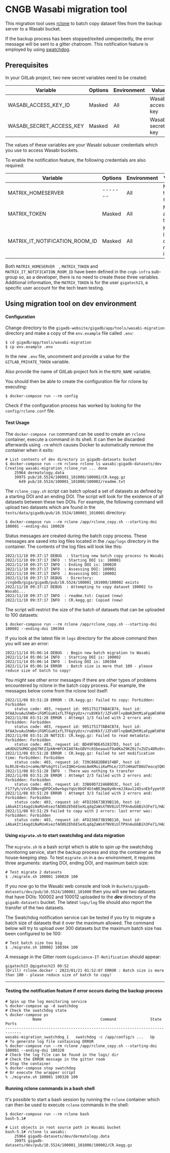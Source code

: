 # CNGB Wasabi migration tool

This migration tool uses [rclone](https://rclone.org) to batch copy dataset 
files from the backup server to a Wasabi bucket.

If the backup process has been stopped/exited unexpectedly, the error message will be sent
to a gitter chatroom. This notification feature is employed by using [swatchdog](https://github.com/ToddAtkins/swatchdog).

## Prerequisites

In your GitLab project, two new secret variables need to be created:

| Variable | Options | Environment | Value |
| -------- | ------- | ----------- | ----- |
| WASABI_ACCESS_KEY_ID | Masked | All | Wasabi access key |
| WASABI_SECRET_ACCESS_KEY | Masked | All | Wasabi secret key |

The values of these variables are your Wasabi subuser credentials which you use 
to access Wasabi buckets.

To enable the notification feature, the following credentials are also required:

| Variable                       | Options | Environment | Value                  |
|--------------------------------|--------|-------------|------------------------|
| MATRIX_HOMESERVER              | ------- | All         | Matrix home server     |
| MATRIX_TOKEN                   | Masked | All         | Matrix api token       |
| MATRIX_IT_NOTIFICATION_ROOM_ID | Masked | All         | Matrix IT chat room id |

Both `MATRIX_HOMESERVER  `, `MATRIX_TOKEN` and `MATRIX_IT_NOTIFICATION_ROOM_ID` have been 
defined in the `cngb-infra` sub-group so, as a developer, there is no need to create
these three variables. Additional information, the `MATRIX_TOKEN` is for the user `gigatech23`,
a specific user account for the tech team testing.

## Using migration tool on dev environment

#### Configuration

Change directory to the `gigadb-website/gigadb/app/tools/wasabi-migration`
directory and make a copy of the `env.example` file called `.env`:
```
$ cd gigadb/app/tools/wasabi-migration
$ cp env.example .env
```

In the new `.env` file, uncomment and provide a value for the 
`GITLAB_PRIVATE_TOKEN` variable.

Also provide the name of GitLab project fork in the `REPO_NAME` variable.

You should then be able to create the configuration file for rclone by 
executing:
```
$ docker-compose run --rm config
```

Check if the configuration process has worked by looking for the
`config/rclone.conf` file.

#### Test Usage

The `docker-compose run` command can be used to create an `rclone` container, 
execute a command in its shell. It can then be discarded afterwards using `-rm` 
which causes Docker to automatically remove the container when it exits:
```
# List contents of dev directory in gigadb-datasets bucket
$ docker-compose run --rm rclone rclone ls wasabi:gigadb-datasets/dev
Creating wasabi-migration_rclone_run ... done
    25964 dermatology.data
    39975 pub/10.5524/100001_101000/100002/CR.kegg.gz
      649 pub/10.5524/100001_101000/100002/readme.txt
```

The `rclone_copy.sh` script can batch upload a set of datasets as defined by a 
starting DOI and an ending DOI. The script will look for the existence of all 
datasets between these two DOIs. For example, the following command will upload 
two datasets which are found in the `tests/data/gigadb/pub/10.5524/100001_1010001`
directory:
```
$ docker-compose run --rm rclone /app/rclone_copy.sh --starting-doi 100001 --ending-doi 100020
```

Status messages are created during the batch copy process. These messages are
saved into log files located in the `/app/logs` directory in the container. The
contents of the log files will look like this:
```
2022/11/10 09:37:17 DEBUG  : Starting new batch copy process to Wasabi
2022/11/10 09:37:17 INFO  : Starting DOI is: 100001
2022/11/10 09:37:17 INFO  : Ending DOI is: 100020
2022/11/10 09:37:17 INFO  : Assessing DOI: 100001
2022/11/10 09:37:17 INFO  : Assessing DOI: 100002
2022/11/10 09:37:17 DEBUG  : Directory: /cngbdb/giga/gigadb/pub/10.5524/100001_101000/100002 exists
2022/11/10 09:37:17 DEBUG  : Attempting to copy dataset 100002 to Wasabi...
2022/11/10 09:37:17 INFO  : readme.txt: Copied (new)
2022/11/10 09:37:17 INFO  : CR.kegg.gz: Copied (new)
```

The script will restrict the size of the batch of datasets that can be uploaded
to 100 datasets:
```
$ docker-compose run --rm rclone /app/rclone_copy.sh --starting-doi 100002 --ending-doi 100304
```

If you look at the latest file in `logs` directory for the above command then 
you will see an error:
```
2022/11/14 05:06:14 DEBUG  : Begin new batch migration to Wasabi
2022/11/14 05:06:14 INFO  : Starting DOI is: 100002
2022/11/14 05:06:14 INFO  : Ending DOI is: 100304
2022/11/14 05:06:14 ERROR  : Batch size is more that 100 - please reduce size of batch to copy!
```

You might see other error messages if there are other types of problems 
encountered by rclone in the batch copy process. For example, the messages below
come from the rclone tool itself:
```
2022/11/08 03:51:28 ERROR : CR.kegg.gz: Failed to copy: Forbidden: Forbidden
	status code: 403, request id: 995175177AB4CB74, host id: 9fAA3voAuShWb+iFGMlGuH1xfLTF6gVyOz+/ru8VKkf/JZFvOFl+pBmRZHtMiaFppWlHFHFKA3Au
2022/11/08 03:51:28 ERROR : Attempt 1/3 failed with 2 errors and: Forbidden: Forbidden
	status code: 403, request id: 995175177AB4CB74, host id: 9fAA3voAuShWb+iFGMlGuH1xfLTF6gVyOz+/ru8VKkf/JZFvOFl+pBmRZHtMiaFppWlHFHFKA3Au
2022/11/08 03:51:28 NOTICE: CR.kegg.gz: Failed to read metadata: Forbidden: Forbidden
	status code: 403, request id: BD49F9DE452837D3, host id: wKdDU2SUMOCqbQ7NtZJpkN+WfCKIAO7AsGBVYc6SbeaauUfDa0KaZ9KZ0i7vZUZs4DRu9ruScskQ
2022/11/08 03:51:28 ERROR : CR.kegg.gz: Failed to set modification time: Forbidden: Forbidden
	status code: 403, request id: 739C8682DB01F4BF, host id: hLRhJE+0x1+coHm/NPs6gYtilvnIQHG+GnmcAeKMuiiKwPhLe/J3TcHHaUT86U7eocqtQKU+Zr67
2022/11/08 03:51:28 INFO  : There was nothing to transfer
2022/11/08 03:51:28 ERROR : Attempt 2/3 failed with 2 errors and: Forbidden: Forbidden
	status code: 403, request id: 33B69D72246B9D3C, host id: F177yh/sVvSJDNo+gDFDCe8w+bgsYqUc9bGF4GtmBE3mp0yHk+mJJ8aul245snEbfypetO5yPHIW
2022/11/08 03:51:29 ERROR : Attempt 3/3 failed with 2 errors and: Forbidden: Forbidden
	status code: 403, request id: 4FD236673B39B110, host id: iAbakIt14agdiNaRUxKsezfAO8b2Eh6ESeXLqdqZaWsXfNV8iUlTPXnAuGbBih3Fe71/HA3tgnyU
2022/11/08 03:51:29 Failed to copy with 2 errors: last error was: Forbidden: Forbidden
	status code: 403, request id: 4FD236673B39B110, host id: iAbakIt14agdiNaRUxKsezfAO8b2Eh6ESeXLqdqZaWsXfNV8iUlTPXnAuGbBih3Fe71/HA3tgnyU
```

#### Using `migrate.sh` to start swatchdog and data migration

The `migrate.sh` is a bash script which is able to spin up the swatchdog 
monitoring service, start the backup process and stop the container as the 
house-keeping step. To test `migrate.sh` in a `dev` environment, it requires 
three  arguments: starting DOI, ending DOI, and maximum batch size:
```
# Test migrate 2 datasets
$ ./migrate.sh 100001 100020 100
```

If you now go to the Wasabi web console and look in 
`Buckets/gigadb-datasets/dev/pub/10.5524/100001_101000` then you will see two
datasets that have DOIs: 100002 and 100012 uploaded to the ***dev***
directory of the `gigadb-datasets` bucket. The latest `logs/log` file should 
also report the transfer of the two datasets.

The Swatchdog notification service can be tested if you try to migrate a batch 
size of datasets that it over the maximum allowed. The command below will try to
upload over 300 datasets but the maximum batch size has been configured to be
100:
```
# Test batch size too big
$ ./migrate.sh 100002 100304 100
```

A message in the Gitter room `GigaScience-IT-Notification` should appear:
```
gigatech23 @gigatech23 09:52
(Drill) rclone.docker : 2023/01/21 01:52:07 ERROR : Batch size is more than 100 - please reduce size of batch to copy!
```

***

#### Testing the notification feature if error occurs during the backup process
```
# Spin up the log monitoring service 
% docker-compose up -d swatchdog
# Check the swatchdog state
% docker-compose ps 
            Name                          Command               State   Ports
-----------------------------------------------------------------------------
wasabi-migration_swatchdog_1   swatchdog -c /app/config/s ...   Up           
# To generate log file containing ERROR
% docker-compose run --rm rclone /app/rclone_copy.sh --starting-doi 100001 --ending-doi 100320
# Check the log file can be found in the logs/ dir
# Check the ERROR message in the gitter room
# Stop the container
% docker-compose stop swatchdog
# Or execute the wrapper script
% ./migrate.sh 100001 100320 100
```

#### Running rclone commands in a bash shell

It's possible to start a bash session by running the `rclone` container which
can then be used to execute `rclone` commands in the shell:
```
$ docker-compose run --rm rclone bash
bash-5.1#

# List objects in root source path in Wasabi bucket
bash-5.1# rclone ls wasabi:
    25964 gigadb-datasets/dev/dermatology.data
    39975 gigadb-datasets/dev/pub/10.5524/100001_101000/100002/CR.kegg.gz
```

